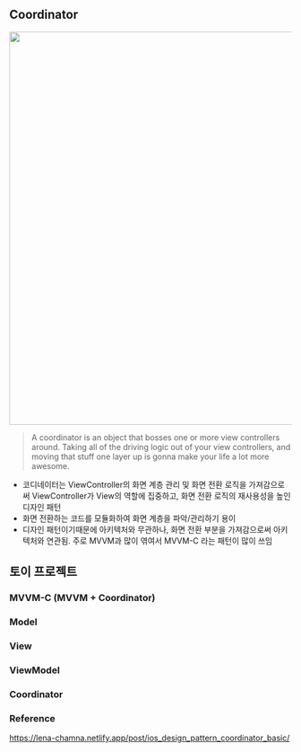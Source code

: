 ## Coordinator

<img src="https://github.com/yurrrri/iOS_Architecture_Pattern/assets/37764504/0d750080-a879-44e7-8294-c4acec50a9f3" width="700"/> <br/>

>  A coordinator is an object that bosses one or more view controllers around. Taking all of the driving logic out of your view controllers, and moving that stuff one layer up is gonna make your life a lot more awesome.
- 코디네이터는 ViewController의 화면 계층 관리 및 화면 전환 로직을 가져감으로써 ViewController가 View의 역할에 집중하고, 화면 전환 로직의 재사용성을 높인 디자인 패턴
- 화면 전환하는 코드를 모듈화하여 화면 계층을 파악/관리하기 용이
- 디자인 패턴이기때문에 아키텍처와 무관하나, 화면 전환 부분을 가져감으로써 아키텍처와 연관됨. 주로 MVVM과 많이 엮여서 MVVM-C 라는 패턴이 많이 쓰임

## 토이 프로젝트
### MVVM-C (MVVM + Coordinator)

### Model

### View

### ViewModel

### Coordinator

### Reference

https://lena-chamna.netlify.app/post/ios_design_pattern_coordinator_basic/
